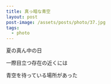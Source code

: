 ```yaml
---
title: 真っ暗な青空
layout: post
post-image: /assets/posts/photo/37.jpg
tags:
  - photo
---
```


夏の真ん中の日

一際目立つ存在の近くには

青空を待っている場所があった